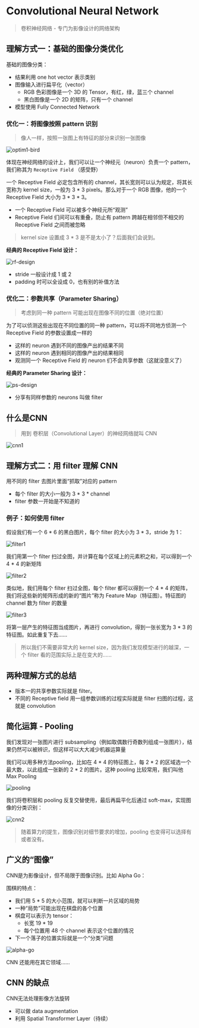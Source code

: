 # Convolutional Neural Network
> 卷积神经网络 - 专门为影像设计的网络架构

## 理解方式一：基础的图像分类优化

基础的图像分类：
- 结果利用 one hot vector 表示类别
- 图像输入进行扁平化（vector）
  - RGB 色彩图像是一个 3D 的 Tensor，有红，绿，蓝三个 channel
  - 黑白图像是一个 2D 的矩阵，只有一个 channel
- 模型使用 Fully Connected Network

### 优化一：将图像按照 pattern 识别

> 像人一样，按照一张图上有特征的部分来识别一张图像

![optim1-bird](./images/optim1-bird.png)

体现在神经网络的设计上，我们可以让一个神经元（neuron）负责一个 pattern，我们称其为 `Receptive Field` （感受野）

一个 Receptive Field 必定包含所有的 channel，其长宽则可以认为规定，将其长宽称为 kernel size，一般为 3 * 3 pixels。那么对于一个 RGB 图像，他的一个 Receptive Field 大小为 3 * 3 * 3。
- 一个 Receptive Field 可以被多个神经元所“观测”
- Receptive Field 们间可以有重叠，防止有 pattern 跨越在相邻但不相交的 Receptive Field 之间而被忽略

> kernel size 设置成 3 * 3 是不是太小了？后面我们会说到。

**经典的 Receptive Field 设计：**

![rf-design](./images/rf-design.png)

- stride 一般设计成 1 或 2
- padding 时可以全设成 0，也有别的补值方法

### 优化二：参数共享（Parameter Sharing）

> 考虑到同一种 pattern 可能出现在图像不同的位置（绝对位置）

为了可以侦测这些出现在不同位置的同一种 pattern，可以将不同地方侦测一个 Receptive Field 的参数设置成一样的
- 这样的 neuron 遇到不同的图像产出的结果不同
- 这样的 neuron 遇到相同的图像产出的结果相同
- 观测同一个 Receptive Field 的 neuron 们不会共享参数（这就没意义了）

**经典的 Parameter Sharing 设计：**

![ps-design](./images/ps-design.png)

- 分享有同样参数的 neurons 叫做 filter

## 什么是CNN

> 用到 卷积层（Convolutional Layer）的神经网络就叫 CNN

![cnn1](./images/cnn1.png)

## 理解方式二：用 filter 理解 CNN

用不同的 filter 去图片里面“抓取”对应的 pattern
- 每个 filter 的大小一般为 3 * 3 * channel
- filter 参数一开始是不知道的

### 例子：如何使用 filter

假设我们有一个 6 * 6 的黑白图片，每个 filter 的大小为 3 * 3，stride 为 1：

![filter1](./images/filter1.png)

我们用第一个 filter 扫过全图，并计算在每个区域上的元素积之和，可以得到一个 4 * 4 的新矩阵

![filter2](./images/filter2.png)

类似地，我们用每个 filter 扫过全图，每个 filter 都可以得到一个 4 * 4 的矩阵，我们将这些新的矩阵形成的新的“图片”称为 Feature Map（特征图）。特征图的 channel 数为 filter 的数量

![filter3](./images/filter3.png)

将第一层产生的特征图当成图片，再进行 convolution，得到一张长宽为 3 * 3 的特征图。如此重复下去……

> 所以我们不需要非常大的 kernel size，因为我们发现模型进行的越深，一个 filter 看的范围实际上是在变大的……

## 两种理解方式的总结

- 版本一的共享参数实际就是 filter。
- 不同的 Receptive field 用一组参数训练的过程实际就是 filter 扫图的过程，这就是 convolution

## 简化运算 - Pooling

我们发现对一张图片进行 subsampling（例如取偶数行奇数列组成一张图片），结果仍然可以被辨识，但这样可以大大减少机器运算量

我们可以用多种方法pooling，比如在 4 * 4 的特征图上，每 2 * 2 的区域选一个最大数，以此组成一张新的 2 * 2 的图片。这种 pooling 比较常用，我们叫他 Max Pooling

![pooling](./images/pooling.png)

我们将卷积层和 pooling 反复交替使用，最后再扁平化后通过 soft-max，实现图像的分类识别：

![cnn2](./images/cnn2.png)

> 随着算力的提生，图像识别对细节要求的增加，pooling 也变得可以选择有或者没有。

## 广义的“图像”

CNN是为影像设计，但不局限于图像识别。比如 Alpha Go：

围棋的特点：
- 我们用 5 * 5 的大小范围，就可以判断一片区域的局势
- 一种“局势”可能出现在棋盘的各个位置
- 棋盘可以表示为 tensor：
  - 长宽 19 * 19
  - 每个位置用 48 个 channel 表示这个位置的情况
- 下一个落子的位置实际就是一个“分类”问题

![alpha-go](./images/alpha-go.png)

CNN 还能用在其它领域……

## CNN 的缺点

CNN无法处理影像方法旋转
- 可以做 data augmentation
- 利用 Spatial Transformer Layer（待续）